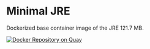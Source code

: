 # Minimal JRE

Dockerized base container image of the JRE 121.7 MB.

[![Docker Repository on Quay](https://quay.io/repository/aeonproject/java-jdk/status "Docker Repository on Quay")](https://quay.io/repository/aeonproject/java-jdk)
